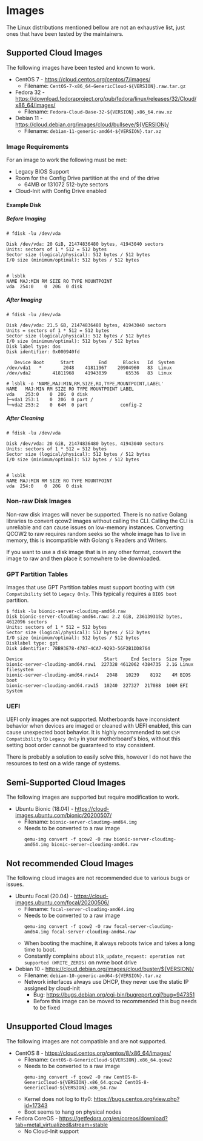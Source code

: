 # Images

The Linux distributions mentioned bellow are not an exhaustive list, just ones that have been tested by the maintainers.

## Supported Cloud Images

The following images have been tested and known to work.

* CentOS 7 - https://cloud.centos.org/centos/7/images/
    * Filename: `CentOS-7-x86_64-GenericCloud-${VERSION}.raw.tar.gz`
* Fedora 32 - https://download.fedoraproject.org/pub/fedora/linux/releases/32/Cloud/x86_64/images/
    * Filename: `Fedora-Cloud-Base-32-${VERSION}.x86_64.raw.xz`
* Debian 11 - https://cloud.debian.org/images/cloud/bullseye/${VERSION}/
    * Filename: `debian-11-generic-amd64-${VERSION}.tar.xz`

### Image Requirements

For an image to work the following must be met:

* Legacy BIOS Support
* Room for the Config Drive partition at the end of the drive
    * 64MB or 131072 512-byte sectors
* Cloud-Init with Config Drive enabled

#### Example Disk

##### Before Imaging

```shell script
# fdisk -lu /dev/vda 

Disk /dev/vda: 20 GiB, 21474836480 bytes, 41943040 sectors
Units: sectors of 1 * 512 = 512 bytes
Sector size (logical/physical): 512 bytes / 512 bytes
I/O size (minimum/optimal): 512 bytes / 512 bytes


# lsblk
NAME MAJ:MIN RM SIZE RO TYPE MOUNTPOINT
vda  254:0    0  20G  0 disk 
```

##### After Imaging

```shell script
# fdisk -lu /dev/vda

Disk /dev/vda: 21.5 GB, 21474836480 bytes, 41943040 sectors
Units = sectors of 1 * 512 = 512 bytes
Sector size (logical/physical): 512 bytes / 512 bytes
I/O size (minimum/optimal): 512 bytes / 512 bytes
Disk label type: dos
Disk identifier: 0x000940fd

   Device Boot      Start         End      Blocks   Id  System
/dev/vda1   *        2048    41811967    20904960   83  Linux
/dev/vda2        41811968    41943039       65536   83  Linux

# lsblk -o 'NAME,MAJ:MIN,RM,SIZE,RO,TYPE,MOUNTPOINT,LABEL'
NAME   MAJ:MIN RM SIZE RO TYPE MOUNTPOINT LABEL
vda    253:0    0  20G  0 disk            
├─vda1 253:1    0  20G  0 part /          
└─vda2 253:2    0  64M  0 part            config-2
```

##### After Cleaning

```shell script
# fdisk -lu /dev/vda 

Disk /dev/vda: 20 GiB, 21474836480 bytes, 41943040 sectors
Units: sectors of 1 * 512 = 512 bytes
Sector size (logical/physical): 512 bytes / 512 bytes
I/O size (minimum/optimal): 512 bytes / 512 bytes


# lsblk
NAME MAJ:MIN RM SIZE RO TYPE MOUNTPOINT
vda  254:0    0  20G  0 disk 
```

### Non-raw Disk Images

Non-raw disk images will never be supported. There is no native Golang libraries to convert qcow2 images without calling the CLI.
Calling the CLI is unreliable and can cause issues on low-memory instances. Converting QCOW2 to raw requires random seeks 
so the whole image has to live in memory, this is incompatible with Golang's Readers and Writers.

If you want to use a disk image that is in any other format, convert the image to raw and then place it somewhere to be 
downloaded.

### GPT Partition Tables

Images that use GPT Partition tables must support booting with `CSM Compatibility` set to `Legacy Only`. This typically
requires a `BIOS boot` partition.

```shell script
$ fdisk -lu bionic-server-cloudimg-amd64.raw                                                        
Disk bionic-server-cloudimg-amd64.raw: 2.2 GiB, 2361393152 bytes, 4612096 sectors
Units: sectors of 1 * 512 = 512 bytes
Sector size (logical/physical): 512 bytes / 512 bytes
I/O size (minimum/optimal): 512 bytes / 512 bytes
Disklabel type: gpt
Disk identifier: 7BB93E78-4787-4CA7-9293-56F2B1DD8764

Device                              Start     End Sectors  Size Type
bionic-server-cloudimg-amd64.raw1  227328 4612062 4384735  2.1G Linux filesystem
bionic-server-cloudimg-amd64.raw14   2048   10239    8192    4M BIOS boot
bionic-server-cloudimg-amd64.raw15  10240  227327  217088  106M EFI System
```

### UEFI

UEFI only images are not supported. Motherboards have inconsistent behavior when devices are imaged or cleaned with UEFI 
enabled, this can cause unexpected boot behavior. It is highly recommended to set `CSM Compatibility` to `Legacy Only` 
in your motherboard's bios, without this setting boot order cannot be guaranteed to stay consistent.

There is probably a solution to easily solve this, however I do not have the resources to test on a wide range of systems.

## Semi-Supported Cloud Images

The following images are supported but require modification to work.

* Ubuntu Bionic (18.04) - https://cloud-images.ubuntu.com/bionic/20200507/
    * Filename: `bionic-server-cloudimg-amd64.img`
    * Needs to be converted to a raw image
        ```shell script
        qemu-img convert -f qcow2 -O raw bionic-server-cloudimg-amd64.img bionic-server-cloudimg-amd64.raw
        ```

## Not recommended Cloud Images

The following cloud images are not recommended due to various bugs or issues.

* Ubuntu Focal (20.04) - https://cloud-images.ubuntu.com/focal/20200506/
    * Filename: `focal-server-cloudimg-amd64.img`
    * Needs to be converted to a raw image
        ```shell script
        qemu-img convert -f qcow2 -O raw focal-server-cloudimg-amd64.img focal-server-cloudimg-amd64.raw
        ```
    * When booting the machine, it always reboots twice and takes a long time to boot.
    * Constantly complains about `blk_update_request: operation not supported (WRITE_ZEROS)` on nvme boot drive
* Debian 10 - https://cloud.debian.org/images/cloud/buster/${VERSION}/
    * Filename: `debian-10-generic-amd64-${VERSION}.tar.xz`
    * Network interfaces always use DHCP, they never use the static IP assigned by cloud-init
        * Bug: https://bugs.debian.org/cgi-bin/bugreport.cgi?bug=947351
        * Before this image can be moved to recommended this bug needs to be fixed
        
## Unsupported Cloud Images

The following images are not compatible and are not supported.

* CentOS 8 - https://cloud.centos.org/centos/8/x86_64/images/
    * Filename: `CentOS-8-GenericCloud-${VERSION}.x86_64.qcow2`
    * Needs to be converted to a raw image
        ```shell script
        qemu-img convert -f qcow2 -O raw CentOS-8-GenericCloud-${VERSION}.x86_64.qcow2 CentOS-8-GenericCloud-${VERSION}.x86_64.raw
        ```
    * Kernel does not log to tty0: https://bugs.centos.org/view.php?id=17343
    * Boot seems to hang on physical nodes
* Fedora CoreOS - https://getfedora.org/en/coreos/download?tab=metal_virtualized&stream=stable
    * No Cloud-Init support
